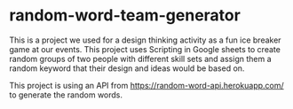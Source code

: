 # random-word-team-generator
This is a project we used for a design thinking activity as a fun ice breaker game at our events. This project uses Scripting in Google sheets to create random groups of two people with different skill sets and assign them a random keyword that their design and ideas would be based on.

This project is using an API from https://random-word-api.herokuapp.com/ to generate the random words.
